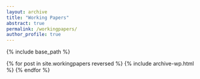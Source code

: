 ```yaml
---
layout: archive
title: "Working Papers"
abstract: true
permalink: /workingpapers/
author_profile: true
---
```


{% include base_path %}

{% for post in site.workingpapers reversed %}
  {% include archive-wp.html %}
{% endfor %}
